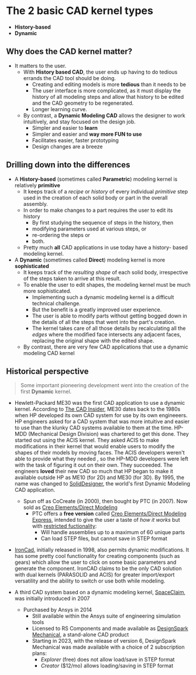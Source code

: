 # The 2 basic CAD kernel types
* **History-based**
* **Dynamic**

## Why does the CAD kernel matter?

* It matters to the user.
    * With **History based CAD**, the user ends up having to do tedious errands the CAD tool should be doing.
        * Creating and editing models is more **tedious** than it needs to be
        * The user interface is more complicated, as it must display the history of all modeling steps and allow that history to be edited and the CAD geometry to be regenerated. 
        * Longer learning curve.
    * By contrast, a **Dynamic Modeling CAD** allows the designer to work intuitively, and stay focused on the design job.
        * Simpler and easier to **learn**
        * Simpler and easier and **way more FUN to use**
        * Facilitates easier, faster prototyping
        * Design changes are a breeze

## Drilling down into the differences
* A **History-based** (sometimes called **Parametric**) modeling kernel is relatively **primitive**
    * It keeps track of a *recipe* or *history* of every individual *primitive* step used in the creation of each solid body or part in the overall assembly.
    * In order to make changes to a part requires the user to edit its history
        * By first studying the sequence of steps in the history, then
        * modifying parameters used at various steps, or
        * re-ordering the steps or
        * both.
    * Pretty much **all** CAD applications in use today have a history- based modeling kernel.
* A **Dynamic** (sometimes called **Direct**) modeling kernel is more **sophisticated**
    * It keeps track of the *resulting shape* of each solid body, irrespective of the steps taken to arrive at this result.
    * To enable the user to edit shapes, the modeling kernel must be much more sophisticated.
        * Implementing such a dynamic modeling kernel is a difficult technical challenge.
        * But the benefit is a greatly improved user experience.
        * The user is able to modify parts without getting bogged down in the details of all the steps that went into the part's creation.
        * The kernel takes care of all those details by recalculating all the *edges* where the modified face intersects any adjacent faces, replacing the original shape with the edited shape.
    * By contrast, there are very few CAD applications that use a dynamic modeling CAD kernel

## Historical perspective

> Some important pioneering development went into the creation of the first **Dynamic** kernel.

* Hewlett-Packard ME30 was the first CAD application to use a dynamic kernel. According to [The CAD Insider](https://www.thecadinsider.com/2007/10/cocreate-follow.html), ME30 dates back to the 1980s when HP developed its own CAD system for use by its own engineeers. HP engineers asked for a CAD system that was more intuitive and easier to use than the klunky CAD systems available to them at the time. HP-MDD (Mechanical Design Division) was chartered to get this done. They started out using the ACIS kernel. They asked ACIS to make modifications in their kernel that would enable users to modify the shapes of their models by moving faces. The ACIS developers weren't able to provide what they needed , so the HP-MDD developers were left with the task of figuring it out on their own. They succeeded. The engineers **loved** their new CAD so much that HP began to make it available outside HP as ME10 (for 2D) and ME30 (for 3D). By 1995, the name was changed to [SolidDesigner](https://www.hpl.hp.com/hpjournal/95oct/oct95a1.pdf), the world's first Dynamic Modeling CAD application.
    * Spun off as CoCreate (in 2000), then bought by PTC (in 2007). Now sold as [Creo Elements/Direct Modeling](https://www.ptc.com/en/creo/elements-direct)
        * PTC offers a **free version** called [Creo Elements/Direct Modeling Express](https://www.ptc.com/en/products/creo/elements-direct/modeling-express), intended to give the user a taste of *how it works* but with [restricted fuctionality](https://www.ptc.com/-/media/Files/PDFs/CAD/Creo/37318-CED-Topic-Sheet-assets-1.pdf):
            * Will handle assemblies up to a maximum of 60 unique parts
            * Can load STEP files, but cannot save in STEP format

* [IronCad](https://www.ironcad.com/), initially released in 1998, also permits dynamic modifications. It has some pretty cool functionality for creating components (such as gears) which allow the user to click on some basic parameters and generate the component. IronCAD claims to be the only CAD solution with dual kernels (PARASOLID and ACIS) for greater import/export versatility and the ability to switch or use both while modeling.

* A third CAD system based on a dynamic modeling kernel, [SpaceClaim](https://en.wikipedia.org/wiki/SpaceClaim), was initially introduced in 2007
    * Purchased by Ansys in 2014
        * Still available within the Ansys suite of engineering simulation tools
        * Licensed to RS Components and made available as [DesignSpark Mechanical](https://www.rs-online.com/designspark/mechanical-software), a stand-alone CAD product
        * Starting in 2023, with the release of version 6, DesignSpark Mechanical was made available with a choice of 2 subscription plans:
            * *Explorer* (free) does not allow load/save in STEP format
            * *Creator* ($12/mo) allows loading/saving in STEP format


